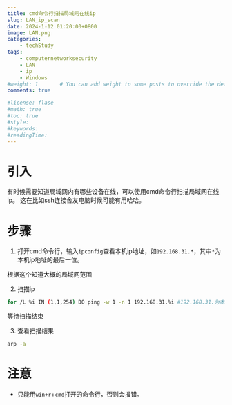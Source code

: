 ```yaml
---
title: cmd命令行扫描局域网在线ip
slug: LAN_ip_scan
date: 2024-1-12 01:20:00+0800
image: LAN.png
categories:
    - techStudy
tags:
    - computernetworksecurity
    - LAN
    - ip
    - Windows
#weight: 1       # You can add weight to some posts to override the default sorting (date descending)
comments: true

#license: flase
#math: true
#toc: true
#style: 
#keywords:
#readingTime:
---
```


# 引入

有时候需要知道局域网内有哪些设备在线，可以使用cmd命令行扫描局域网在线ip。
这在比如ssh连接舍友电脑时候可能有用哈哈。

# 步骤

1. 打开cmd命令行，输入`ipconfig`查看本机ip地址，如`192.168.31.*`，其中`*`为本机ip地址的最后一位。

根据这个知道大概的局域网范围

2. 扫描ip

```bash
for /L %i IN (1,1,254) DO ping -w 1 -n 1 192.168.31.%i #192.168.31.为本机ip地址前三位

```

等待扫描结束

3. 查看扫描结果

```bash
arp -a
```

# 注意

- 只能用`win+r`+`cmd`打开的命令行，否则会报错。
